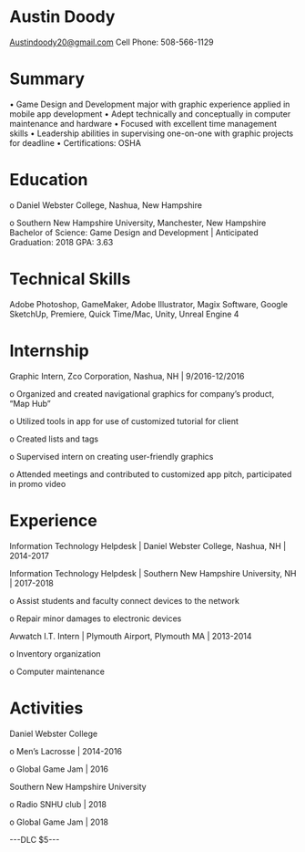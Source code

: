 # Austin Doody

Austindoody20@gmail.com                                    Cell Phone: 508-566-1129 

# Summary 
•	Game Design and Development major with graphic experience applied in mobile app development
•	Adept technically and conceptually in computer maintenance and hardware
•	Focused with excellent time management skills
•	Leadership abilities in supervising one-on-one with graphic projects for deadline
•	Certifications: OSHA 

# Education 
o	Daniel Webster College, Nashua, New Hampshire

o	Southern New Hampshire University, Manchester, New Hampshire
Bachelor of Science: Game Design and Development | Anticipated Graduation: 2018 
GPA: 3.63

# Technical Skills 
Adobe Photoshop, GameMaker, Adobe Illustrator, Magix Software, Google SketchUp, Premiere, Quick Time/Mac, Unity, Unreal Engine 4

# Internship
Graphic Intern, Zco Corporation, Nashua, NH | 9/2016-12/2016

o	Organized and created navigational graphics for company’s product, “Map Hub”

o	Utilized tools in app for use of customized tutorial for client

o	Created lists and tags

o	Supervised intern on creating user-friendly graphics

o	Attended meetings and contributed to customized app pitch, participated in promo video

# Experience 
Information Technology Helpdesk | Daniel Webster College, Nashua, NH | 2014-2017 

Information Technology Helpdesk | Southern New Hampshire University, NH | 2017-2018

o	Assist students and faculty connect devices to the network

o	Repair minor damages to electronic devices 

Avwatch I.T. Intern | Plymouth Airport, Plymouth MA | 2013-2014 

o	Inventory organization 

o	Computer maintenance 

# Activities 
Daniel Webster College 

o	Men’s Lacrosse | 2014-2016 

o	Global Game Jam | 2016

Southern New Hampshire University

o	Radio SNHU club | 2018

o	Global Game Jam | 2018


---DLC $5---

